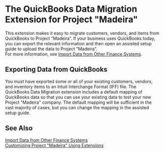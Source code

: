 <properties
	pageTitle="QuickBooks Data Migration | Project “Madeira”"
        description="Provides information about the QuickBooks Data Migration extension" 
        services="" 
        documentationCenter="Madeira"
        authors="edupont"/>
    
# The QuickBooks Data Migration Extension for Project "Madeira"
This extension makes it easy to migrate customers, vendors, and items from QuickBooks to Project “Madeira”. If your business uses QuickBooks today, you can export the relevant information and then open an assisted setup guide to upload the data to Project "Madeira".  
For more information, see [Import Data from Other Finance Systems](upload-data.md). 
  
## Exporting Data from QuickBooks
You must have exported some or all of your existing customers, vendors, and inventory items to an Intuit Interchange Format (IFF) file. The QuickBooks Data Migration extension includes a default mapping of QuickBooks data so that you can use your existing data to test your new Project "Madeira" company. The default mapping will be sufficient in the vast majority of cases, but you can change the mapping in the assisted setup guide.  
 
## See Also  
[Import Data from Other Finance Systems](upload-data.md)  
[Customizing Project "Madeira" Using Extensions ](ui-extensions.md)  
 
